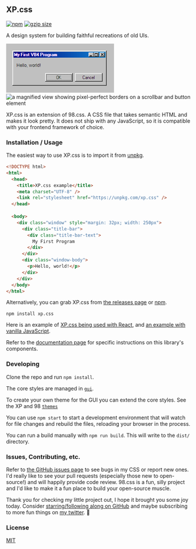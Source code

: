 ## XP.css

[![npm](https://98badges.now.sh/api/version)](http://npm.im/xp.css)
[![gzip size](https://98badges.now.sh/api/size)](https://unpkg.com/xp.css)

A design system for building faithful recreations of old UIs.

<img alt="a screenshot of a window with the title 'My First Program' and two buttons OK and Cancel, styled like a Windows XP dialog" src="https://github.com/jdan/98.css/blob/master/docs/window.png?raw=true" height="133"> <img alt="a magnified view showing pixel-perfect borders on a scrollbar and button element" src="https://github.com/jdan/98.css/blob/master/docs/zoom.png?raw=true?raw=true" height="133">

XP.css is an extension of 98.css. A CSS file that takes semantic HTML and makes it look pretty. It does not ship with any JavaScript, so it is compatible with your frontend framework of choice.

### Installation / Usage

The easiest way to use XP.css is to import it from [unpkg](https://unpkg.com/).

```html
<!DOCTYPE html>
<html>
  <head>
    <title>XP.css example</title>
    <meta charset="UTF-8" />
    <link rel="stylesheet" href="https://unpkg.com/xp.css" />
  </head>

  <body>
    <div class="window" style="margin: 32px; width: 250px">
      <div class="title-bar">
        <div class="title-bar-text">
          My First Program
        </div>
      </div>
      <div class="window-body">
        <p>Hello, world!</p>
      </div>
    </div>
  </body>
</html>
```

Alternatively, you can grab XP.css from [the releases page](https://github.com/botoxparty/XP.css/releases) or [npm](https://www.npmjs.com/package/xp.css).

```
npm install xp.css
```

Here is an example of [XP.css being used with React](https://codesandbox.io/s/objective-chandrasekhar-t5t6h?file=/src/index.js), and [an example with vanilla JavaScript](https://codesandbox.io/s/late-sound-miqho?file=/index.html).

Refer to the [documentation page](https://jdan.github.io/98.css/) for specific instructions on this library's components.

### Developing

Clone the repo and run `npm install`.

The core styles are managed in [`gui`](https://github.com/botoxparty/XP.css/tree/master/gui).

To create your own theme for the GUI you can extend the core styles. See the XP and 98 [`themes`](https://github.com/botoxparty/XP.css/tree/master/themes)

You can use `npm start` to start a development environment that will watch for file changes and rebuild the files, reloading your browser in the process.

You can run a build manually with `npm run build`. This will write to the `dist/` directory.

### Issues, Contributing, etc.

Refer to [the GitHub issues page](https://github.com/jdan/98.css/issues) to see bugs in my CSS or report new ones. I'd really like to see your pull requests (especially those new to open-source!) and will happily provide code review. 98.css is a fun, silly project and I'd like to make it a fun place to build your open-source muscle.

Thank you for checking my little project out, I hope it brought you some joy today. Consider [starring/following along on GitHub](https://github.com/jdan/98.css/stargazers) and maybe subscribing to more fun things on [my twitter](https://twitter.com/jdan). 👋

### License

[MIT](https://github.com/botoxparty/XP.css/blob/master/LICENSE)
